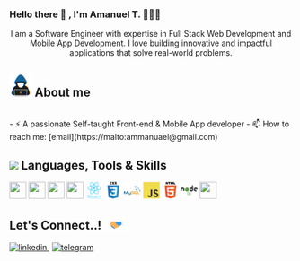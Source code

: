 ### Hello there 👋 , I'm Amanuel T. 🧑🏽‍💻

<p align="center">
  I am a Software Engineer with expertise in Full Stack Web Development and Mobile App Development. I love building innovative and impactful applications that solve real-world problems.
</p>

## <picture><img src = "https://github.com/0xAbdulKhalid/0xAbdulKhalid/raw/main/assets/mdImages/about_me.gif" width =40px></picture> **About me**
<br>
- ⚡ A passionate Self-taught Front-end & Mobile App developer
- 📫 How to reach me:  [email](https://malto:ammanuael@gmail.com)

## <img src="https://media2.giphy.com/media/QssGEmpkyEOhBCb7e1/giphy.gif?cid=ecf05e47a0n3gi1bfqntqmob8g9aid1oyj2wr3ds3mg700bl&rid=giphy.gif" width ="20"><b> Languages, Tools & Skills</b>
<p align="left">
    <img src="https://www.cdnlogo.com/logos/p/71/php.svg" width ="30" height="30">
    <img src="https://www.cdnlogo.com/logos/j/22/java.svg" width ="30" height="30">
    <img src="https://www.vectorlogo.zone/logos/flutterio/flutterio-icon.svg" width ="30" height="30">
    <img src="https://www.vectorlogo.zone/logos/git-scm/git-scm-icon.svg" width ="30" height="30">
    <img src="https://raw.githubusercontent.com/devicons/devicon/master/icons/react/react-original-wordmark.svg" width ="30" height="30">
    <img src="https://raw.githubusercontent.com/devicons/devicon/master/icons/css3/css3-original-wordmark.svg" width ="30" height="30">
    <img src="https://raw.githubusercontent.com/devicons/devicon/master/icons/mysql/mysql-original-wordmark.svg" width ="30" height="30">
    <img src="https://raw.githubusercontent.com/devicons/devicon/master/icons/javascript/javascript-original.svg" width ="30" height="30">
    <img src="https://raw.githubusercontent.com/devicons/devicon/master/icons/html5/html5-original-wordmark.svg" width ="30" height="30">
    <img src="https://raw.githubusercontent.com/devicons/devicon/master/icons/nodejs/nodejs-original-wordmark.svg" width ="30" height="30">
    <img src="https://www.cdnlogo.com/logos/s/90/sass.svg" width ="30" height="30">
</p>
    
## <b> Let's Connect..!</b><img src="https://github.com/0xAbdulKhalid/0xAbdulKhalid/raw/main/assets/mdImages/handshake.gif" width ="50">
<a href="https://linkedin.com/in/amanueltadele53" target="_blank" style="margin-right: 5px;">
      <img src="https://raw.githubusercontent.com/rahuldkjain/github-profile-readme-generator/master/src/images/icons/Social/linked-in-alt.svg" alt="linkedin" style="width: 25px; height: 25px;" />
    </a>
    <a href="https://t.me/el_amani" target="_blank">
      <img src="https://www.cdnlogo.com/logos/t/39/telegram.svg" alt="telegram" style="width: 25px; height: 25px;" />
    </a>


<!--
**elamany/elamany** is a ✨ _special_ ✨ repository because its `README.md` (this file) appears on your GitHub profile.

Here are some ideas to get you started:

- 🔭 I’m currently working on ...
- 🌱 I’m currently learning ...
- 👯 I’m looking to collaborate on ...
- 🤔 I’m looking for help with ...
- 💬 Ask me about ...
- 📫 How to reach me: ...
- 😄 Pronouns: ...
- ⚡ Fun fact: ...
-->
